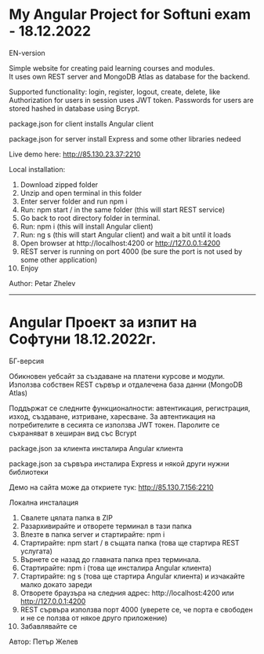 # My Angular Project for Softuni exam - 18.12.2022

EN-version

Simple website for creating paid learning courses and modules.  
It uses own REST server and MongoDB Atlas as database for the backend.

Supported functionality: login, register, logout, create, delete, like
Authorization for users in session uses JWT token. Passwords for users are stored hashed in database using Bcrypt.

package.json for client installs Angular client

package.json for server install Express and some other libraries nedeed

Live demo here: http://85.130.23.37:2210

Local installation:

1. Download zipped folder
2. Unzip and open terminal in this folder
3. Enter server folder and run npm i
4. Run: npm start / in the same folder (this will start REST service)
5. Go back to root directory folder in terminal.
6. Run: npm i (this will install Angular client)
7. Run: ng s (this will start Angular client) and wait a bit until it loads
8. Open browser at http://localhost:4200 or http://127.0.0.1:4200
9. REST server is running on port 4000 (be sure the port is not used by some other application)
10. Enjoy

Author: Petar Zhelev

---

# Angular Проект за изпит на Софтуни 18.12.2022г.

БГ-версия

Обикновен уебсайт за създаване на платени курсове и модули.
Използва собствен REST сървър и отдалечена база данни (MongoDB Atlas)

Поддържат се следните функционалности: автентикация, регистрация, изход, създаване, изтриване, харесване.
За автентикация на потребителите в сесията се използва JWT токен. Паролите се съхраняват в хеширан вид със Bcrypt

package.json за клиента инсталира Angular клиента

package.json за сървъра инсталира Express и някой други нужни библиотеки

Демо на сайта може да откриете тук: http://85.130.7.156:2210

Локална инсталация

1. Свалете цялата папка в ZIP
2. Разархивирайте и отворете терминал в тази папка
3. Влезте в папка server и стартирайте: npm i
4. Стартирайте: npm start / в същата папка (това ще стартира REST услугата)
5. Върнете се назад до главната папка през терминала.
6. Стартирайте: npm i (това ще инсталира Angular клиента)
7. Стартирайте: ng s (това ще стартира Angular клиента) и изчакайте малко докато зареди
8. Отворете браузъра на следния адрес: http://localhost:4200 или http://127.0.0.1:4200
9. REST сървъра използва порт 4000 (уверете се, че порта е свободен и не се ползва от някое друго приложение)
10. Забавлявайте се

Автор: Петър Желев
